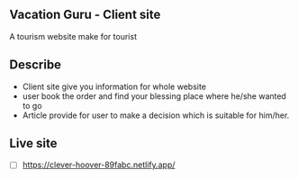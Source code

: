 ## Vacation Guru - Client site

A tourism website make for tourist

## Describe

- Client site give you information for whole website
- user book the order and find your blessing place where he/she wanted to go
- Article provide for user to make a decision which is suitable for him/her.

## Live site
- [ ] https://clever-hoover-89fabc.netlify.app/
